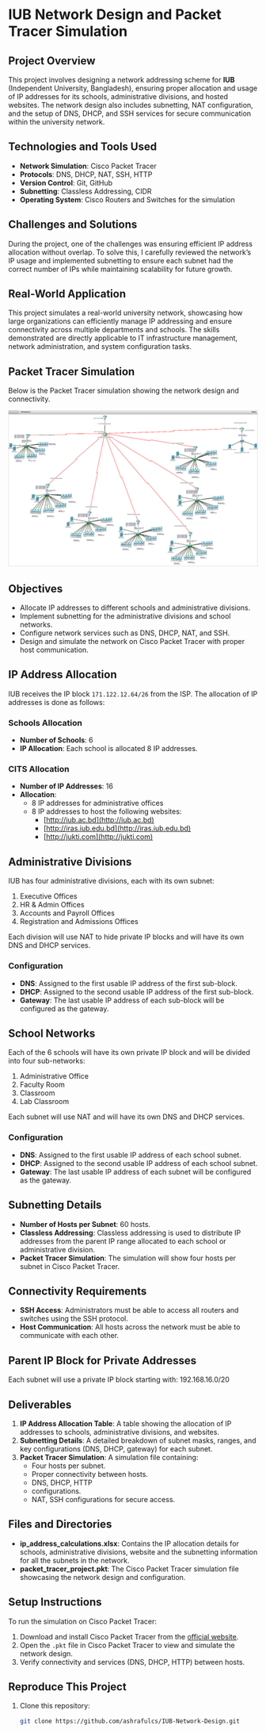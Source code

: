 # IUB Network Design and Packet Tracer Simulation

## Project Overview
This project involves designing a network addressing scheme for **IUB** (Independent University, Bangladesh), ensuring proper allocation and usage of IP addresses for its schools, administrative divisions, and hosted websites. The network design also includes subnetting, NAT configuration, and the setup of DNS, DHCP, and SSH services for secure communication within the university network.

## Technologies and Tools Used
- **Network Simulation**: Cisco Packet Tracer
- **Protocols**: DNS, DHCP, NAT, SSH, HTTP
- **Version Control**: Git, GitHub
- **Subnetting**: Classless Addressing, CIDR
- **Operating System**: Cisco Routers and Switches for the simulation

## Challenges and Solutions
During the project, one of the challenges was ensuring efficient IP address allocation without overlap. To solve this, I carefully reviewed the network’s IP usage and implemented subnetting to ensure each subnet had the correct number of IPs while maintaining scalability for future growth.

## Real-World Application
This project simulates a real-world university network, showcasing how large organizations can efficiently manage IP addressing and ensure connectivity across multiple departments and schools. The skills demonstrated are directly applicable to IT infrastructure management, network administration, and system configuration tasks.

## Packet Tracer Simulation
Below is the Packet Tracer simulation showing the network design and connectivity.

![Network Design](images/network-topology.png)


## Objectives
- Allocate IP addresses to different schools and administrative divisions.
- Implement subnetting for the administrative divisions and school networks.
- Configure network services such as DNS, DHCP, NAT, and SSH.
- Design and simulate the network on Cisco Packet Tracer with proper host communication.

## IP Address Allocation
IUB receives the IP block `171.122.12.64/26` from the ISP. The allocation of IP addresses is done as follows:

### Schools Allocation
- **Number of Schools**: 6
- **IP Allocation**: Each school is allocated 8 IP addresses.

### CITS Allocation
- **Number of IP Addresses**: 16
- **Allocation**:
  - 8 IP addresses for administrative offices
  - 8 IP addresses to host the following websites:
    - [http://iub.ac.bd](http://iub.ac.bd)
    - [http://iras.iub.edu.bd](http://iras.iub.edu.bd)
    - [http://jukti.com](http://jukti.com)

## Administrative Divisions
IUB has four administrative divisions, each with its own subnet:
1. Executive Offices
2. HR & Admin Offices
3. Accounts and Payroll Offices
4. Registration and Admissions Offices

Each division will use NAT to hide private IP blocks and will have its own DNS and DHCP services.

### Configuration
- **DNS**: Assigned to the first usable IP address of the first sub-block.
- **DHCP**: Assigned to the second usable IP address of the first sub-block.
- **Gateway**: The last usable IP address of each sub-block will be configured as the gateway.

## School Networks
Each of the 6 schools will have its own private IP block and will be divided into four sub-networks:
1. Administrative Office
2. Faculty Room
3. Classroom
4. Lab Classroom

Each subnet will use NAT and will have its own DNS and DHCP services.

### Configuration
- **DNS**: Assigned to the first usable IP address of each school subnet.
- **DHCP**: Assigned to the second usable IP address of each school subnet.
- **Gateway**: The last usable IP address of each subnet will be configured as the gateway.

## Subnetting Details
- **Number of Hosts per Subnet**: 60 hosts.
- **Classless Addressing**: Classless addressing is used to distribute IP addresses from the parent IP range allocated to each school or administrative division.
- **Packet Tracer Simulation**: The simulation will show four hosts per subnet in Cisco Packet Tracer.

## Connectivity Requirements
- **SSH Access**: Administrators must be able to access all routers and switches using the SSH protocol.
- **Host Communication**: All hosts across the network must be able to communicate with each other.

## Parent IP Block for Private Addresses
Each subnet will use a private IP block starting with:
192.168.16.0/20

## Deliverables
1. **IP Address Allocation Table**: A table showing the allocation of IP addresses to schools, administrative divisions, and websites.
2. **Subnetting Details**: A detailed breakdown of subnet masks, ranges, and key configurations (DNS, DHCP, gateway) for each subnet.
3. **Packet Tracer Simulation**: A simulation file containing:
   - Four hosts per subnet.
   - Proper connectivity between hosts.
   - DNS, DHCP, HTTP
   -  configurations.
   - NAT, SSH configurations for secure access.

## Files and Directories
- **ip_address_calculations.xlsx**: Contains the IP allocation details for schools, administrative divisions, website and the subnetting information for all the subnets in the network.
- **packet_tracer_project.pkt**: The Cisco Packet Tracer simulation file showcasing the network design and configuration.

## Setup Instructions
To run the simulation on Cisco Packet Tracer:
1. Download and install Cisco Packet Tracer from the [official website](https://www.netacad.com/courses/packet-tracer).
2. Open the `.pkt` file in Cisco Packet Tracer to view and simulate the network design.
3. Verify connectivity and services (DNS, DHCP, HTTP) between hosts.

## Reproduce This Project
1. Clone this repository:
   ```bash
   git clone https://github.com/ashrafulcs/IUB-Network-Design.git
